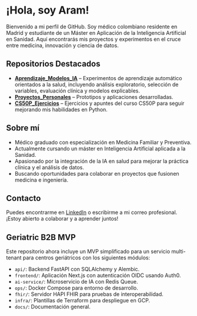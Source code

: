 <!-- Perfil README para Aram9574 -->

# ¡Hola, soy Aram!

Bienvenido a mi perfil de GitHub. Soy médico colombiano residente en Madrid y estudiante de un Máster en Aplicación de la Inteligencia Artificial en Sanidad. Aquí encontrarás mis proyectos y experimentos en el cruce entre medicina, innovación y ciencia de datos.

## Repositorios Destacados

- **[Aprendizaje_Modelos_IA](https://github.com/Aram9574/Aprendizaje_Modelos_IA)** – Experimentos de aprendizaje automático orientados a la salud, incluyendo análisis exploratorio, selección de variables, evaluación clínica y modelos explicables.
- **[Proyectos_Personales](https://github.com/Aram9574/Proyectos_Personales)** – Prototipos y aplicaciones desarrolladas.
- **[CS50P_Ejercicios](https://github.com/Aram9574/CS50P_Ejercicios)** – Ejercicios y apuntes del curso CS50P para seguir mejorando mis habilidades en Python.

## Sobre mí

* Médico graduado con especialización en Medicina Familiar y Preventiva.
* Actualmente cursando un máster en Inteligencia Artificial aplicada a la Sanidad.
* Apasionado por la integración de la IA en salud para mejorar la práctica clínica y el análisis de datos.
* Buscando oportunidades para colaborar en proyectos que fusionen medicina e ingeniería.

## Contacto

Puedes encontrarme en [LinkedIn](https://www.linkedin.com/in/azakzuk-md/) o escribirme a mi correo profesional. ¡Estoy abierto a colaborar y a aprender juntos!

## Geriatric B2B MVP

Este repositorio ahora incluye un MVP simplificado para un servicio multi-tenant para centros geriátricos con los siguientes módulos:

- `api/`: Backend FastAPI con SQLAlchemy y Alembic.
- `frontend/`: Aplicación Next.js con autenticación OIDC usando Auth0.
- `ai-service/`: Microservicio de IA con Redis Queue.
- `ops/`: Docker Compose para entorno de desarrollo.
- `fhir/`: Servidor HAPI FHIR para pruebas de interoperabilidad.
- `infra/`: Plantillas de Terraform para despliegue en GCP.
- `docs/`: Documentación general.
